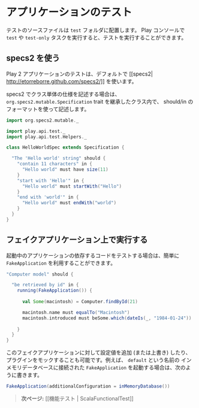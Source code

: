 <!-- translated -->
<!--
# Testing your application
-->
# アプリケーションのテスト

<!--
Test source files must be placed in your application’s `test` folder. You can run them from the Play console using the `test` and `test-only` tasks.
-->
テストのソースファイルは `test` フォルダに配置します。 Play コンソールで `test` や `test-only` タスクを実行すると、テストを実行することができます。

<!--
## Using specs2
-->
## specs2 を使う

<!--
The default way to test a Play 2 application is by using [[specs2| http://etorreborre.github.com/specs2/]].
-->
Play 2 アプリケーションのテストは、デフォルトで [[specs2| http://etorreborre.github.com/specs2/]] を使います。

<!--
Unit specifications extend the `org.specs2.mutable.Specification` trait and are using the should/in format:
-->
specs2 でクラス単体の仕様を記述する場合は、`org.specs2.mutable.Specification` trait を継承したクラス内で、 should/in のフォーマットを使って記述します。

```scala
import org.specs2.mutable._

import play.api.test._
import play.api.test.Helpers._

class HelloWorldSpec extends Specification {

  "The 'Hello world' string" should {
    "contain 11 characters" in {
      "Hello world" must have size(11)
    }
    "start with 'Hello'" in {
      "Hello world" must startWith("Hello")
    }
    "end with 'world'" in {
      "Hello world" must endWith("world")
    }
  }
}
```

<!--
## Running in a fake application
-->
## フェイクアプリケーション上で実行する

<!--
If the code you want to test depends of a running application, you can easily create a `FakeApplication` on the fly:
-->
起動中のアプリケーションの依存するコードをテストする場合は、簡単に `FakeApplication` を利用することができます。

```scala
"Computer model" should {

  "be retrieved by id" in {
    running(FakeApplication()) {
  
      val Some(macintosh) = Computer.findById(21)

      macintosh.name must equalTo("Macintosh")
      macintosh.introduced must beSome.which(dateIs(_, "1984-01-24"))  
  
    }
  }
}
```

<!--
You can also pass (or override) additional configuration to the fake application, or mock any plug-in. For example to create a `FakeApplication` using a `default` in memory database:
-->
このフェイクアプリケーションに対して設定値を追加 (または上書き) したり、プラグインをモックすることも可能です。例えば、 `default` という名前の インメモリデータベースに接続された `FakeApplication` を起動する場合は、次のように書きます。

```scala
FakeApplication(additionalConfiguration = inMemoryDatabase())
```

<!--
> **Next:** [[Writing functional tests | ScalaFunctionalTest]]
-->
> **次ページ:** [[機能テスト | ScalaFunctionalTest]]